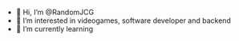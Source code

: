 - 👋 Hi, I’m @RandomJCG
- 👀 I’m interested in videogames, software developer and backend 
- 🌱 I’m currently learning

<!---
RandomJCG/RandomJCG is a ✨ special ✨ repository because its `README.md` (this file) appears on your GitHub profile.
You can click the Preview link to take a look at your changes.
--->

